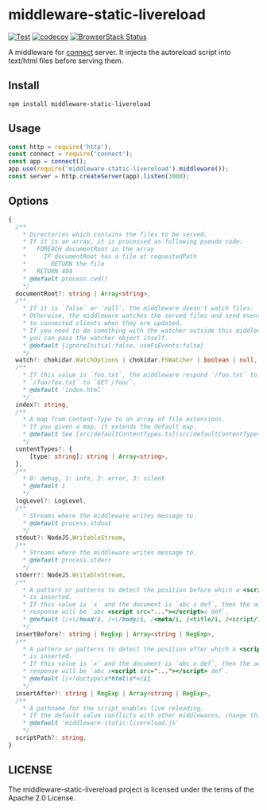 # middleware-static-livereload

[![Test](https://github.com/kei-ito/middleware-static-livereload/actions/workflows/test.yml/badge.svg)](https://github.com/kei-ito/middleware-static-livereload/actions/workflows/test.yml)
[![codecov](https://codecov.io/gh/kei-ito/middleware-static-livereload/branch/master/graph/badge.svg)](https://codecov.io/gh/kei-ito/middleware-static-livereload)
[![BrowserStack Status](https://automate.browserstack.com/badge.svg?badge_key=cll6bnJraU9ROGpHdWZYR3J6VzZid3lwSGE0a2REaXd2eWk0Y1dDd1NsUT0tLXNHQjRueFRqcU9YQUc2TndUd05UN1E9PQ==--db592e073086b93668e627615526e58bc499fde2)](https://automate.browserstack.com/public-build/cll6bnJraU9ROGpHdWZYR3J6VzZid3lwSGE0a2REaXd2eWk0Y1dDd1NsUT0tLXNHQjRueFRqcU9YQUc2TndUd05UN1E9PQ==--db592e073086b93668e627615526e58bc499fde2)


A middleware for [connect](https://github.com/senchalabs/connect) server.
It injects the autoreload script into text/html files before serving them.

## Install

```
npm install middleware-static-livereload
```

## Usage

```javascript
const http = require('http');
const connect = require('connect');
const app = connect();
app.use(require('middleware-static-livereload').middleware());
const server = http.createServer(app).listen(3000);
```

## Options

```typescript
{
  /**
    * Directories which contains the files to be served.
    * If it is an array, it is processed as following pseudo code:
    *   FOREACH documentRoot in the array
    *     IF documentRoot has a file at requestedPath
    *       RETURN the file
    *   RETURN 404
    * @default process.cwd()
    */
  documentRoot?: string | Array<string>,
  /**
    * If it is `false` or `null`, the middleware doesn't watch files.
    * Otherwise, the middleware watches the served files and send events
    * to connected clients when they are updated.
    * If you need to do something with the watcher outside this middleware,
    * you can pass the watcher object itself.
    * @default {ignoreInitial:false, useFsEvents:false}
    */
  watch?: chokidar.WatchOptions | chokidar.FSWatcher | boolean | null,
  /**
    * If this value is `foo.txt`, the middleware respond `/foo.txt` to `GET /`,
    * `/foo/foo.txt` to `GET /foo/`.
    * @default 'index.html'
    */
  index?: string,
  /**
    * A map from Content-Type to an array of file extensions.
    * If you given a map, it extends the default map.
    * @default See [src/defaultContentTypes.ts](src/defaultContentTypes.ts).
    */
  contentTypes?: {
      [type: string]: string | Array<string>,
  },
  /**
    * 0: debug, 1: info, 2: error, 3: silent
    * @default 1
    */
  logLevel?: LogLevel,
  /**
    * Streams where the middleware writes message to.
    * @default process.stdout
    */
  stdout?: NodeJS.WritableStream,
  /**
    * Streams where the middleware writes message to.
    * @default process.stderr
    */
  stderr?: NodeJS.WritableStream,
  /**
    * A pattern or patterns to detect the position before which a <script> tag
    * is inserted.
    * If this value is `x` and the document is `abc x def`, then the actual
    * response will be `abc <script src="..."></script>x def`.
    * @default [/<\/head/i, /<\/body/i, /<meta/i, /<title/i, /<script/i, /<link/i]
    */
  insertBefore?: string | RegExp | Array<string | RegExp>,
  /**
    * A pattern or patterns to detect the position after which a <script> tag
    * is inserted.
    * If this value is `x` and the document is `abc x def`, then the actual
    * response will be `abc x<script src="..."></script> def`.
    * @default [/<!doctype\s*html\s*>/i]
    */
  insertAfter?: string | RegExp | Array<string | RegExp>,
  /**
    * A pathname for the script enables live reloading.
    * If the default value conflicts with other middlewares, change this value.
    * @default 'middleware-static-livereload.js'
    */
  scriptPath?: string,
}
```

## LICENSE

The middleware-static-livereload project is licensed under the terms of the Apache 2.0 License.

[NodeJS.Writable]: https://nodejs.org/api/stream.html#stream_class_stream_writable
[process.stdout]: https://nodejs.org/api/process.html#process_process_stdout
[process.stderr]: https://nodejs.org/api/process.html#process_process_stderr
[util.InspectOptions]: https://nodejs.org/api/util.html#util_util_inspect_object_options
